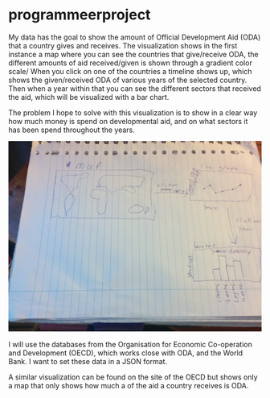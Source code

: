 # programmeerproject

My data has the goal to show the amount of Official Development  Aid (ODA) that a country gives and receives. The visualization shows in the first instance a map where you can see the countries that give/receive ODA, the different amounts of aid received/given is shown through a gradient color scale/ When you click on one of the countries a timeline shows up, which shows the given/received ODA of various years of the selected country. Then when a year within that you can see the different sectors that received the aid, which will be visualized with a bar chart.

The problem I hope to solve with this visualization is to show in a clear way how much money is spend on developmental aid, and on what sectors it has been spend throughout the years. 

![](doc/sketch.jpg)

I will use the databases from the Organisation for Economic Co-operation and Development (OECD), which works close with ODA, and the World Bank. I want to set these data in a JSON format.

A similar visualization can be found on the site of the OECD but shows only a map that only shows how much a of the aid a country receives is ODA.  
